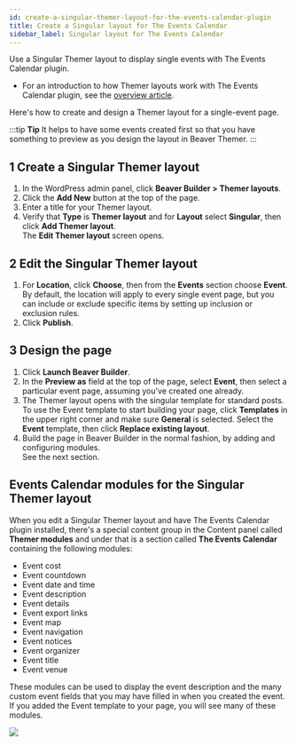 ```yaml
---
id: create-a-singular-themer-layout-for-the-events-calendar-plugin
title: Create a Singular layout for The Events Calendar
sidebar_label: Singular layout for The Events Calendar
---
```


Use a Singular Themer layout to display single events with The Events Calendar plugin.

  * For an introduction to how Themer layouts work with The Events Calendar plugin, see the [overview article](/beaver-themer/integrations/the-events-calendar/beaver-themer-and-the-events-calendar-plugin.md).

Here's how to create and design a Themer layout for a single-event page.

:::tip **Tip**
It helps to have some events created first so that you have something to preview as you design the layout in Beaver Themer.
:::

## 1 Create a Singular Themer layout

  1. In the WordPress admin panel, click **Beaver Builder > Themer layouts**.
  2. Click the **Add New** button at the top of the page.
  3. Enter a title for your Themer layout.
  4. Verify that **Type** is **Themer layout** and for **Layout** select **Singular**, then click **Add Themer layout**.  
  The **Edit Themer layout** screen opens.

## 2 Edit the Singular Themer layout

  1. For **Location**, click **Choose**, then from the **Events** section choose **Event**.  
 By default, the location will apply to every single event page, but you can include or exclude specific items by setting up inclusion or exclusion rules.
  2. Click **Publish**.

## 3 Design the page

  1. Click **Launch Beaver Builder**.
  2. In the **Preview as**  field at the top of the page, select **Event**, then select a particular event page, assuming you've created one already.
  3. The Themer layout opens with the singular template for standard posts. To use the Event template to start building your page, click **Templates** in the upper right corner and make sure **General** is selected. Select the **Event** template, then click **Replace existing layout**.
  4. Build the page in Beaver Builder in the normal fashion, by adding and configuring modules.  
  See the next section.

## Events Calendar modules for the Singular Themer layout

When you edit a Singular Themer layout and have The Events Calendar plugin installed, there's a special content group in the Content panel called **Themer modules**  and under that is a section called **The Events Calendar** containing the following modules:

  * Event cost
  * Event countdown
  * Event date and time
  * Event description
  * Event details
  * Event export links
  * Event map
  * Event navigation
  * Event notices
  * Event organizer
  * Event title
  * Event venue

These modules can be used to display the event description and the many custom event fields that you may have filled in when you created the event. If you added the Event template to your page, you will see many of these modules.

![](/img/create-a-singular-themer-layout-for-the-events-calendar-plugin-eb1f1455.png)
